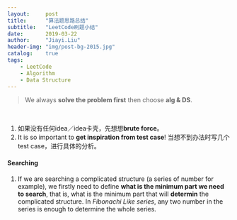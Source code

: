 ```yaml
---
layout:     post
title:      "算法题思路总结"
subtitle:   "LeetCode刷题小结"
date:       2019-03-22
author:     "Jiayi.Liu"
header-img: "img/post-bg-2015.jpg"
catalog: 	true
tags:
    - LeetCode
    - Algorithm
    - Data Structure
---
```


> We always **solve the problem first** then choose **alg & DS**.

&nbsp;&nbsp;&nbsp;&nbsp;

1. 如果没有任何idea／idea卡壳，先想想**brute force**。
2. It is so important to **get inspiration from test case**! 当想不到办法时写几个test case，进行具体的分析。

#### Searching

1. If we are searching a complicated structure (a series of number for example), we firstly need to define **what is the minimum part we need to search**, that is, what is the minimum part that will **determin** the complicated structure. In *Fibonachi Like series*, any two number in the series is enough to determine the whole series.